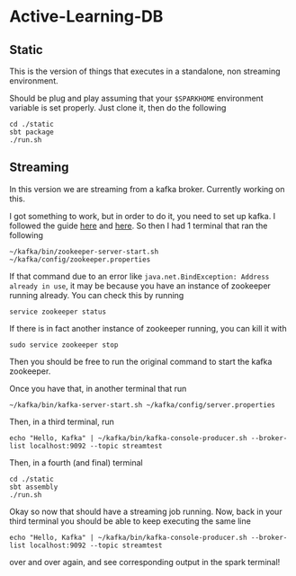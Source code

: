 # Active-Learning-DB

## Static
This is the version of things that executes in a standalone, non streaming environment. 

Should be plug and play assuming that your `$SPARKHOME` environment variable is set properly. 
Just clone it, then do the following
```
cd ./static 
sbt package
./run.sh
```

## Streaming
In this version we are streaming from a kafka broker. Currently working on this.

I got something to work, but in order to do it, you need to set up kafka. 
I followed the guide [here](http://www.bogotobogo.com/Hadoop/BigData_hadoop_Zookeeper_Kafka_single_node_single_broker_cluster.php) and [here](http://www.bogotobogo.com/Hadoop/BigData_hadoop_Zookeeper_Kafka.php).
So then I had 1 terminal that ran the following
```
~/kafka/bin/zookeeper-server-start.sh ~/kafka/config/zookeeper.properties
```

If that command due to an error like `java.net.BindException: Address already in use`, it may be because you have an instance of zookeeper running already.
You can check this by running 
```
service zookeeper status
```

If there is in fact another instance of zookeeper running, you can kill it with

```
sudo service zookeeper stop
```
Then you should be free to run the original command to start the kafka zookeeper.

Once you have that, in another terminal that run
```
~/kafka/bin/kafka-server-start.sh ~/kafka/config/server.properties
```

Then, in a third terminal, run
```
echo "Hello, Kafka" | ~/kafka/bin/kafka-console-producer.sh --broker-list localhost:9092 --topic streamtest
```

Then, in a fourth (and final) terminal

```
cd ./static 
sbt assembly
./run.sh
```

Okay so now that should have a streaming job running. Now, back in your 
third terminal you should be able to keep executing the same line
```
echo "Hello, Kafka" | ~/kafka/bin/kafka-console-producer.sh --broker-list localhost:9092 --topic streamtest
```
over and over again, and see corresponding output in the spark terminal!
